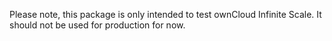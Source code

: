 Please note, this package is only intended to test ownCloud Infinite Scale. It should not be used for production for now.